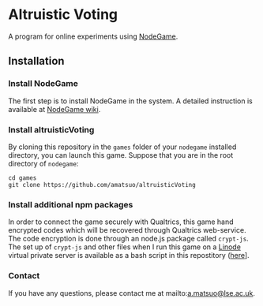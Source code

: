 # Altruistic Voting

A program for online experiments using [NodeGame](https://github.com/nodeGame/nodegame/).

## Installation
### Install NodeGame
The first step is to install NodeGame in the system. A detailed instruction is available at [NodeGame wiki](https://github.com/nodeGame/nodegame/wiki/Getting-Started-v3).

### Install altruisticVoting

By cloning this repository in the `games` folder of your `nodegame` installed directory, you can launch this game. Suppose that you are in the root directory of `nodegame`:
```
cd games
git clone https://github.com/amatsuo/altruisticVoting
```

### Install additional npm packages

In order to connect the game securely with Qualtrics, this game hand encrypted codes which will be recovered through Qualtrics web-service. The code encryption is done through an node.js package called `crypt-js`. The set up of `crypt-js` and other files when I run this game on a [Linode](https://www.linode.com/) virtual private server is available as a bash script in this repostitory ([here](https://github.com/amatsuo/altruisticVoting/blob/master/other_files/linode_setup.sh)].

### Contact
If you have any questions, please contact me at mailto:a.matsuo@lse.ac.uk.


